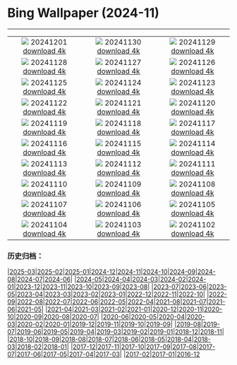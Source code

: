 # Bing Wallpaper (2024-11)
**************
| | | |
| :----: | :----: | :----: |
| ![](https://www.bing.com/th?id=OHR.IcebergsAntarctica_JA-JP7385959905_1920x1080.jpg) 20241201 [download 4k](https://www.bing.com/th?id=OHR.IcebergsAntarctica_JA-JP7385959905_UHD.jpg) | ![](https://www.bing.com/th?id=OHR.KilchurnAutumn_JA-JP5172394807_1920x1080.jpg) 20241130 [download 4k](https://www.bing.com/th?id=OHR.KilchurnAutumn_JA-JP5172394807_UHD.jpg) | ![](https://www.bing.com/th?id=OHR.MtStMichel_JA-JP4975687728_1920x1080.jpg) 20241129 [download 4k](https://www.bing.com/th?id=OHR.MtStMichel_JA-JP4975687728_UHD.jpg) |
| ![](https://www.bing.com/th?id=OHR.ZafraCastle_JA-JP6761146829_1920x1080.jpg) 20241128 [download 4k](https://www.bing.com/th?id=OHR.ZafraCastle_JA-JP6761146829_UHD.jpg) | ![](https://www.bing.com/th?id=OHR.SemoisRiver_JA-JP6578585711_1920x1080.jpg) 20241127 [download 4k](https://www.bing.com/th?id=OHR.SemoisRiver_JA-JP6578585711_UHD.jpg) | ![](https://www.bing.com/th?id=OHR.HotBathDay2024_JA-JP6338825094_1920x1080.jpg) 20241126 [download 4k](https://www.bing.com/th?id=OHR.HotBathDay2024_JA-JP6338825094_UHD.jpg) |
| ![](https://www.bing.com/th?id=OHR.AmboseliGiraffes_JA-JP2992203136_1920x1080.jpg) 20241125 [download 4k](https://www.bing.com/th?id=OHR.AmboseliGiraffes_JA-JP2992203136_UHD.jpg) | ![](https://www.bing.com/th?id=OHR.SonomaCoast_JA-JP5834035051_1920x1080.jpg) 20241124 [download 4k](https://www.bing.com/th?id=OHR.SonomaCoast_JA-JP5834035051_UHD.jpg) | ![](https://www.bing.com/th?id=OHR.FibonacciAloe_JA-JP5597690966_1920x1080.jpg) 20241123 [download 4k](https://www.bing.com/th?id=OHR.FibonacciAloe_JA-JP5597690966_UHD.jpg) |
| ![](https://www.bing.com/th?id=OHR.Xiaoxue2024_JA-JP4930643570_1920x1080.jpg) 20241122 [download 4k](https://www.bing.com/th?id=OHR.Xiaoxue2024_JA-JP4930643570_UHD.jpg) | ![](https://www.bing.com/th?id=OHR.LionCubs_JA-JP4693137175_1920x1080.jpg) 20241121 [download 4k](https://www.bing.com/th?id=OHR.LionCubs_JA-JP4693137175_UHD.jpg) | ![](https://www.bing.com/th?id=OHR.BeyondSaype_JA-JP4402963918_1920x1080.jpg) 20241120 [download 4k](https://www.bing.com/th?id=OHR.BeyondSaype_JA-JP4402963918_UHD.jpg) |
| ![](https://www.bing.com/th?id=OHR.TasmansArch_JA-JP4122919606_1920x1080.jpg) 20241119 [download 4k](https://www.bing.com/th?id=OHR.TasmansArch_JA-JP4122919606_UHD.jpg) | ![](https://www.bing.com/th?id=OHR.PorthcawlLighthouse_JA-JP3933854148_1920x1080.jpg) 20241118 [download 4k](https://www.bing.com/th?id=OHR.PorthcawlLighthouse_JA-JP3933854148_UHD.jpg) | ![](https://www.bing.com/th?id=OHR.RedStag_JA-JP3676294833_1920x1080.jpg) 20241117 [download 4k](https://www.bing.com/th?id=OHR.RedStag_JA-JP3676294833_UHD.jpg) |
| ![](https://www.bing.com/th?id=OHR.FrieslandNetherlands_JA-JP3280523442_1920x1080.jpg) 20241116 [download 4k](https://www.bing.com/th?id=OHR.FrieslandNetherlands_JA-JP3280523442_UHD.jpg) | ![](https://www.bing.com/th?id=OHR.YiPengLanterns_JA-JP3002354354_1920x1080.jpg) 20241115 [download 4k](https://www.bing.com/th?id=OHR.YiPengLanterns_JA-JP3002354354_UHD.jpg) | ![](https://www.bing.com/th?id=OHR.ManarolaItaly_JA-JP2558854780_1920x1080.jpg) 20241114 [download 4k](https://www.bing.com/th?id=OHR.ManarolaItaly_JA-JP2558854780_UHD.jpg) |
| ![](https://www.bing.com/th?id=OHR.KelpForest_JA-JP2433405735_1920x1080.jpg) 20241113 [download 4k](https://www.bing.com/th?id=OHR.KelpForest_JA-JP2433405735_UHD.jpg) | ![](https://www.bing.com/th?id=OHR.CoveArch_JA-JP2301146228_1920x1080.jpg) 20241112 [download 4k](https://www.bing.com/th?id=OHR.CoveArch_JA-JP2301146228_UHD.jpg) | ![](https://www.bing.com/th?id=OHR.Banff24_JA-JP2138489803_1920x1080.jpg) 20241111 [download 4k](https://www.bing.com/th?id=OHR.Banff24_JA-JP2138489803_UHD.jpg) |
| ![](https://www.bing.com/th?id=OHR.YucatanFlamingos_JA-JP2002783035_1920x1080.jpg) 20241110 [download 4k](https://www.bing.com/th?id=OHR.YucatanFlamingos_JA-JP2002783035_UHD.jpg) | ![](https://www.bing.com/th?id=OHR.MoroccoMilkyWay_JA-JP1854707696_1920x1080.jpg) 20241109 [download 4k](https://www.bing.com/th?id=OHR.MoroccoMilkyWay_JA-JP1854707696_UHD.jpg) | ![](https://www.bing.com/th?id=OHR.GlacialRivers_JA-JP1694776093_1920x1080.jpg) 20241108 [download 4k](https://www.bing.com/th?id=OHR.GlacialRivers_JA-JP1694776093_UHD.jpg) |
| ![](https://www.bing.com/th?id=OHR.AnserAlbifrons2024_JA-JP4172907824_1920x1080.jpg) 20241107 [download 4k](https://www.bing.com/th?id=OHR.AnserAlbifrons2024_JA-JP4172907824_UHD.jpg) | ![](https://www.bing.com/th?id=OHR.ShiShiBeach_JA-JP1245886715_1920x1080.jpg) 20241106 [download 4k](https://www.bing.com/th?id=OHR.ShiShiBeach_JA-JP1245886715_UHD.jpg) | ![](https://www.bing.com/th?id=OHR.Torinoichi2024_JA-JP3936994887_1920x1080.jpg) 20241105 [download 4k](https://www.bing.com/th?id=OHR.Torinoichi2024_JA-JP3936994887_UHD.jpg) |
| ![](https://www.bing.com/th?id=OHR.CumbriaAutumn_JA-JP9920066326_1920x1080.jpg) 20241104 [download 4k](https://www.bing.com/th?id=OHR.CumbriaAutumn_JA-JP9920066326_UHD.jpg) | ![](https://www.bing.com/th?id=OHR.YucatanBiosphere_JA-JP2886303469_1920x1080.jpg) 20241103 [download 4k](https://www.bing.com/th?id=OHR.YucatanBiosphere_JA-JP2886303469_UHD.jpg) | ![](https://www.bing.com/th?id=OHR.BisonYellowstone_JA-JP3698112107_1920x1080.jpg) 20241102 [download 4k](https://www.bing.com/th?id=OHR.BisonYellowstone_JA-JP3698112107_UHD.jpg) |

### 历史归档：

|[2025-03](/../2025-03/2025-03.md)|[2025-02](/../2025-02/2025-02.md)|[2025-01](/../2025-01/2025-01.md)|[2024-12](/../2024-12/2024-12.md)|[2024-11](/2024-11.md)|[2024-10](/../2024-10/2024-10.md)|[2024-09](/../2024-09/2024-09.md)|[2024-08](/../2024-08/2024-08.md)|[2024-07](/../2024-07/2024-07.md)|[2024-06](/../2024-06/2024-06.md)|
|[2024-05](/../2024-05/2024-05.md)|[2024-04](/../2024-04/2024-04.md)|[2024-03](/../2024-03/2024-03.md)|[2024-02](/../2024-02/2024-02.md)|[2024-01](/../2024-01/2024-01.md)|[2023-12](/../2023-12/2023-12.md)|[2023-11](/../2023-11/2023-11.md)|[2023-10](/../2023-10/2023-10.md)|[2023-09](/../2023-09/2023-09.md)|[2023-08](/../2023-08/2023-08.md)|
|[2023-07](/../2023-07/2023-07.md)|[2023-06](/../2023-06/2023-06.md)|[2023-05](/../2023-05/2023-05.md)|[2023-04](/../2023-04/2023-04.md)|[2023-03](/../2023-03/2023-03.md)|[2023-02](/../2023-02/2023-02.md)|[2023-01](/../2023-01/2023-01.md)|[2022-12](/../2022-12/2022-12.md)|[2022-11](/../2022-11/2022-11.md)|[2022-10](/../2022-10/2022-10.md)|
|[2022-09](/../2022-09/2022-09.md)|[2022-08](/../2022-08/2022-08.md)|[2022-07](/../2022-07/2022-07.md)|[2022-06](/../2022-06/2022-06.md)|[2022-05](/../2022-05/2022-05.md)|[2022-04](/../2022-04/2022-04.md)|[2021-08](/../2021-08/2021-08.md)|[2021-07](/../2021-07/2021-07.md)|[2021-06](/../2021-06/2021-06.md)|[2021-05](/../2021-05/2021-05.md)|
|[2021-04](/../2021-04/2021-04.md)|[2021-03](/../2021-03/2021-03.md)|[2021-02](/../2021-02/2021-02.md)|[2021-01](/../2021-01/2021-01.md)|[2020-12](/../2020-12/2020-12.md)|[2020-11](/../2020-11/2020-11.md)|[2020-10](/../2020-10/2020-10.md)|[2020-09](/../2020-09/2020-09.md)|[2020-08](/../2020-08/2020-08.md)|[2020-07](/../2020-07/2020-07.md)|
|[2020-06](/../2020-06/2020-06.md)|[2020-05](/../2020-05/2020-05.md)|[2020-04](/../2020-04/2020-04.md)|[2020-03](/../2020-03/2020-03.md)|[2020-02](/../2020-02/2020-02.md)|[2020-01](/../2020-01/2020-01.md)|[2019-12](/../2019-12/2019-12.md)|[2019-11](/../2019-11/2019-11.md)|[2019-10](/../2019-10/2019-10.md)|[2019-09](/../2019-09/2019-09.md)|
|[2019-08](/../2019-08/2019-08.md)|[2019-07](/../2019-07/2019-07.md)|[2019-06](/../2019-06/2019-06.md)|[2019-05](/../2019-05/2019-05.md)|[2019-04](/../2019-04/2019-04.md)|[2019-03](/../2019-03/2019-03.md)|[2019-02](/../2019-02/2019-02.md)|[2019-01](/../2019-01/2019-01.md)|[2018-12](/../2018-12/2018-12.md)|[2018-11](/../2018-11/2018-11.md)|
|[2018-10](/../2018-10/2018-10.md)|[2018-09](/../2018-09/2018-09.md)|[2018-08](/../2018-08/2018-08.md)|[2018-07](/../2018-07/2018-07.md)|[2018-06](/../2018-06/2018-06.md)|[2018-05](/../2018-05/2018-05.md)|[2018-04](/../2018-04/2018-04.md)|[2018-03](/../2018-03/2018-03.md)|[2018-02](/../2018-02/2018-02.md)|[2018-01](/../2018-01/2018-01.md)|
|[2017-12](/../2017-12/2017-12.md)|[2017-11](/../2017-11/2017-11.md)|[2017-10](/../2017-10/2017-10.md)|[2017-09](/../2017-09/2017-09.md)|[2017-08](/../2017-08/2017-08.md)|[2017-07](/../2017-07/2017-07.md)|[2017-06](/../2017-06/2017-06.md)|[2017-05](/../2017-05/2017-05.md)|[2017-04](/../2017-04/2017-04.md)|[2017-03](/../2017-03/2017-03.md)|
|[2017-02](/../2017-02/2017-02.md)|[2017-01](/../2017-01/2017-01.md)|[2016-12](/../2016-12/2016-12.md)